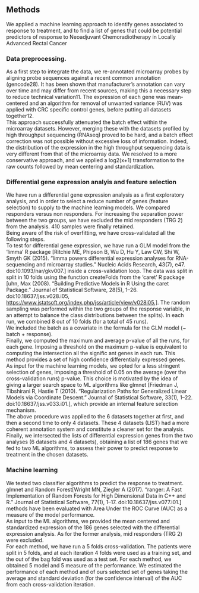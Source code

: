 ## Methods

We applied a machine learning approach to identify genes associated to response to treatment, and to find a list of genes that could be potential predictors of response to Neoadjuvant Chemoradiotherapy in Locally Advanced Rectal Cancer
### Data preprocessing. 
As a first step to integrate the data, we re-annotated microarray probes by aligning probe sequences against a recent common annotation (gencode28). It has been shown that manufacturer’s annotation can vary over time and may differ from recent sources, making this a necessary step to reduce technical variation11. The expression of each gene was mean-centered and an algorithm for removal of unwanted variance (RUV) was applied with CRC specific control genes, before putting all datasets together12.  
This approach successfully attenuated the batch effect within the microarray datasets. However, merging these with the datasets profiled by high throughput sequencing (RNAseq) proved to be hard, and a batch effect correction was not possible without excessive loss of information. Indeed, the distribution of the expression in the high throughput sequencing data is very different from that of the microarray data. We resolved to a more conservative approach, and we applied a log2(x+1) transformation to the raw counts followed by mean centering and standardization.  
### Differential gene expression analyis and feature selection
We have run a differential gene expression analysis as a first exploratory analysis, and in order to select a reduce number of genes (feature selection) to supply to the machine learning models. We compared responders versus non responders. For increasing the separation power between the two groups, we have excluded the   mid responders (TRG 2) from the analysis. 410 samples were finally retained.  
Being aware of the risk of overfitting, we have cross-validated all the following steps.   
To test for differential gene expression, we have run a GLM model from the ‘limma’ R package [Ritchie ME, Phipson B, Wu D, Hu Y, Law CW, Shi W, Smyth GK (2015). “limma powers differential expression analyses for RNA-sequencing and microarray studies.” Nucleic Acids Research, 43(7), e47. doi:10.1093/nar/gkv007.] inside a cross-validation loop. The data was split in split in 10 folds using the function createFolds from the ‘caret’ R package [uhn, Max (2008). “Building Predictive Models in R Using the caret Package.” Journal of Statistical Software, 28(5), 1–26. doi:10.18637/jss.v028.i05, https://www.jstatsoft.org/index.php/jss/article/view/v028i05.]. The random sampling was performed within the two groups of the response variable, in an attempt to balance the class distributions between the splits). In each run, we combined 8 out of 10 folds (for a total of 45 runs).   
We included the batch as a covariate in the formula for the GLM model (~ batch + response).  
Finally, we computed the maximum and average p-value of all the runs, for each gene. Imposing a threshold on the maximum p-value is equivalent to computing the intersection all the signific	ant genes in each run. This method provides a set of high confidence differentially expressed genes.  
As input for the machine learning models, we opted for a less stringent selection of genes, imposing a threshold of 0.05 on the average (over the cross-validation runs) p-value. This choice is motivated by the idea of giving a larger search space to ML algorithms like glmnet [Friedman J, Tibshirani R, Hastie T (2010). “Regularization Paths for Generalized Linear Models via Coordinate Descent.” Journal of Statistical Software, 33(1), 1–22. doi:10.18637/jss.v033.i01.], which provide an internal feature selection mechanism.  
The above procedure was applied to the 6 datasets together at first, and then a second time to only 4 datasets. These 4 datasets (LIST) had a more coherent annotation system and constitute a cleaner set for the analysis.  
Finally, we intersected the lists of differential expression genes from the two analyses (6 datasets and 4 datasets), obtaining a list of 186 genes that we fed to two ML algorithms, to assess their power to predict response to treatment in the chosen datasets.  
### Machine learning
We tested two classifier algorithms to predict the response to treatment.  glmnet and Random Forest[Wright MN, Ziegler A (2017). “ranger: A Fast Implementation of Random Forests for High Dimensional Data in C++ and R.” Journal of Statistical Software, 77(1), 1–17. doi:10.18637/jss.v077.i01.] methods have been evaluated with Area Under the ROC Curve (AUC) as a measure of the model performance.   
As input to the ML algorithms, we provided the mean centered and standardized expression of the 186 genes selected with the differential expression analysis.  As for the former analysis, mid responders (TRG 2) were excluded.   
For each method, we have run a 5 folds cross-validation. The patients were split in 5 folds, and at each iteration 4 folds were used as a training set, and the out of the bag fold was used as a test set. For each method, we obtained 5 model and 5 measure of the performance. We estimated the performance of each method and of ours selected set of genes taking the average and standard deviation (for the confidence interval) of the AUC from each cross-validation iteration.   



